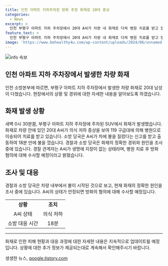 ```yaml
---
title: 인천 아파트 지하주차장 방화 추정 화재로 20대 중상
categories:
  - News
excerpt: >
  인천 부평구 아파트 지하 주차장에서 20대 A씨가 차량 내 화재로 다쳐 병원 치료를 받고 있습니다. 소방 당국은 A씨가 술을 마신 상태에서 차 내부에 불을 질렀다는 주장을 조사 중이며, 경찰 역시 화재의 원인과 경위를 파악하고 있습니다. A씨는 현재 생명에는 지장이 없는 상태이며, 병원 치료 후 방화 혐의에 대해 조사될 예정입니다. (사진=인천소방본부 제공)
feature_text: >
  인천 부평구 아파트 지하 주차장에서 20대 A씨가 차량 내 화재로 다쳐 병원 치료를 받고 있습니다. 소방 당국은 A씨가 술을 마신 상태에서 차 내부에 불을 질렀다는 주장을 조사 중이며, 경찰 역시 화재의 원인과 경위를 파악하고 있습니다. A씨는 현재 생명에는 지장이 없는 상태이며, 병원 치료 후 방화 혐의에 대해 조사될 예정입니다. (사진=인천소방본부 제공)
image: 'https://www.behealthy4u.com/wp-content/uploads/2024/06/unnamed-file.png'
---
```


<p><img src="https://www.behealthy4u.com/wp-content/uploads/2024/06/unnamed-file.png" alt="info 속보" /></p>

<h2>인천 아파트 지하 주차장에서 발생한 차량 화재</h2>

<p data-ke-size="size16">인천 소방본부에 따르면, 부평구 아파트 지하 주차장에서 발생한 차량 화재로 20대 남성이 다쳤습니다. 현장에서의 상황 및 경위에 대한 자세한 내용을 알아보도록 하겠습니다.</p>

<h2 data-ke-size="size26">화재 발생 상황</h2>

<p data-ke-size="size16">새벽 0시 30분쯤, 부평구 아파트 지하 주차장에 주차된 SUV에서 화재가 발생했습니다. 화재로 차량 안에 있던 20대 A씨가 의식 저하 증상을 보여 119 구급대에 의해 병원으로 이송되어 치료를 받고 있습니다. 소방 당국은 A씨가 차에 불을 질렀다는 신고를 받고 출동하여 18분 만에 불을 껐습니다. 경찰과 소방 당국은 화재의 정확한 경위와 원인을 조사 중에 있습니다. 경찰 관계자는 A씨가 생명에 지장이 없는 상태라며, 병원 치료 후 방화 혐의에 대해 수사할 예정이라고 밝혔습니다.</p>

<h2 data-ke-size="size26">조사 및 대응</h2>

<p data-ke-size="size16">경찰과 소방 당국은 차량 내부에서 불이 시작된 것으로 보고, 현재 화재의 정확한 원인을 조사 중에 있습니다. A씨의 상태가 안정되면 방화의 혐의에 대해 수사할 예정입니다.</p>

<table>
   <tr>
      <td style="text-align: center; height: 17px;"><b>상황</b></td>
      <td style="text-align: center; height: 17px;"><b>조치</b></td>
   </tr>
   <tr>
      <td style="text-align: center; height: 17px;">A씨 상태</td>
      <td style="text-align: center; height: 17px;">의식 저하</td>
   </tr>
   <tr>
      <td style="text-align: center; height: 17px;">소방 대응 시간</td>
      <td style="text-align: center; height: 17px;">18분</td>
   </tr>
</table>

<hr>

<p data-ke-size="size16">화재로 인한 피해 현황과 대응 과정에 대한 자세한 내용은 지속적으로 업데이트될 예정입니다. 상황에 대한 추가 정보가 제공되는대로 계속해서 확인해주시기 바랍니다.</p>
생생한 뉴스, <a href="https://qoogle.tistory.com" rel="dofollow">qoogle.tistory.com</a>


